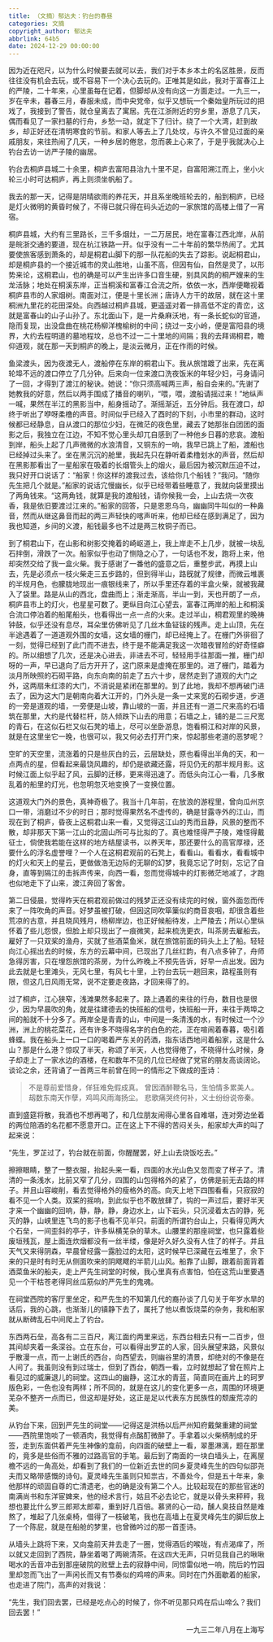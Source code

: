 ```yaml
---
title: （文摘）郁达夫：钓台的春昼
categories: 文摘
copyright_author: 郁达夫
abbrlink: 64b5
date: 2024-12-29 00:00:00
---
```


因为近在咫尺，以为什么时候要去就可以去，我们对于本乡本土的名区胜景，反而往往没有机会去玩，或不容易下一个决心去玩的。正唯其是如此，我对于富春江上的严陵，二十年来，心里虽每在记着，但脚却从没有向这一方面走过。一九三一，岁在辛未，暮春三月，春服未成，而中央党帝，似乎又想玩一个秦始皇所玩过的把戏了，我接到了警告，就仓皇离去了寓居。先在江浙附近的穷乡里，游息了几天，偶而看见了一家扫墓的行舟，乡愁一动，就定下了归计。绕了一个大湾，赶到故乡，却正好还在清明寒食的节前。和家人等去上了几处坟，与许久不曾见过面的亲戚朋友，来往热闹了几天，一种乡居的倦怠，忽而袭上心来了，于是乎我就决心上钓台去访一访严子陵的幽居。

钓台去桐庐县城二十余里，桐庐去富阳县治九十里不足，自富阳溯江而上，坐小火轮三小时可达桐庐，再上则须坐帆船了。

我去的那一天，记得是阴晴欲雨的养花天，并且系坐晚班轮去的，船到桐庐，已经是灯火微明的黄昏时候了，不得已就只得在码头近边的一家旅馆的高楼上借了一宵宿。

桐庐县城，大约有三里路长，三千多烟灶，一二万居民，地在富春江西北岸，从前是皖浙交通的要道，现在杭江铁路一开。似乎没有一二十年前的繁华热闹了。尤其要使旅客感到萧条的，却是桐君山脚下的那一队花船的失去了踪影。说起桐君山，却是桐庐县的一个接近城市的灵山胜地，山虽不高，但因有仙，自然是灵了，以形势来论，这桐君山，也的确是可以产生出许多口音生硬，别具风韵的桐严嫂来的生龙活脉；地处在桐溪东岸，正当桐溪和富春江合流之所，依依一水，西岸便瞰视着桐庐县市的人家烟树。南面对江，便是十里长洲；唐诗人方干的故居，就在这十里桐洲九里花的花田深处。向西越过桐庐县城，更遥遥对着一排高低不定的青峦，这就是富春山的山子山孙了。东北面山下，是一片桑麻沃地，有一条长蛇似的官道，隐而复现，出没盘曲在桃花杨柳洋槐榆树的中间；绕过一支小岭，便是富阳县的境界，大约去程明道的墓地程坟，总也不过一二十里地的间隔；我的去拜谒桐君，瞻仰道观，就在那一天到桐庐的晚上，是淡云微月，正在作雨的时候。

鱼梁渡头，因为夜渡无人，渡船停在东岸的桐君山下。我从旅馆踱了出来，先在离轮埠不远的渡口停立了几分钟。后来向一位来渡口洗夜饭米的年轻少妇，弓身请问了一回，才得到了渡江的秘诀。她说：“你只须高喊两三声，船自会来的。”先谢了她教我的好意，然后以两手围成了播音的喇叭，“喂，喂，渡船请摇过来！”地纵声一喊，果然在半江的黑影当中，船身摇动了。渐摇渐近，五分钟后。我在渡口，却终于听出了咿呀柔橹的声音。时间似乎已经入了酉时的下刻，小市里的群动，这时候都已经静息，自从渡口的那位少妇，在微茫的夜色里，藏去了她那张白团团的面影之后，我独立在江边，不知不觉心里头却兀自感到了一种他乡日暮的悲哀。渡船到岸，船头上起了几声微微的水浪清音，又铜东的一响，我早已跳上了船，渡船也已经掉过头来了。坐在黑沉沉的舱里，我起先只在静听着柔橹划水的声音，然后却在黑影那看出了一星船家在吸着的长烟管头上的烟火，最后因为被沉默压迫不过，我只好开口说话了：“船家！你这样的渡我过去，该给你几个船钱？”我问。“随你先生把几个就是。”船家的说话宂慢幽长，似乎已经带着些睡意了，我就向袋里摸出了两角钱来。“这两角钱，就算是我的渡船钱，请你候我一会，上山去烧一次夜香，我是依旧要渡过江来的。”船家的回答，只是恩恩乌乌，幽幽同牛叫似的一种鼻音，然而从继这鼻音而起的两三声轻快的喀声听来，他却已经在感到满足了，因为我也知道，乡间的义渡，船钱最多也不过是两三枚铜子而已。

到了桐君山下，在山影和树影交掩着的崎岖道上，我上岸走不上几步，就被一块乱石拌倒，滑跌了一次。船家似乎也动了恻隐之心了，一句话也不发，跑将上来，他却突然交给了我一盒火柴。我于感谢了一番他的盛意之后，重整步武，再摸上山去，先是必须点一枝火柴走三五步路的，但到得半山，路旣就了规律，而微云堆裹的半规月色，也朦胧地现出一痕银线来了，所以手里还存着的半盒火柴，就被我藏入了袋里。路是从山的西北，盘曲而上；渐走渐高，半山一到，天也开朗了一点，桐庐县市上的灯火，也星星可数了。更纵目向江心望去，富春江两岸的船上和桐溪合流口停泊着的船尾船头，也看得出一点一点的火来。走过半山，桐君观里的晚祷钟鼓，似乎还没有息尽，耳朵里仿佛听见了几丝木鱼钲钹的残声。走上山顶，先在半途遇着了一道道观外围的女墙，这女墙的栅门，却已经掩上了。在栅门外徘徊了一刻，觉得已经到了此门而不进去，终于是不能满足我这一次暗夜冒险的好奇怪癖的。所以细想了几次，还是决心进去，非进去不可，轻轻用手往那面一推，栅门却呀的一声，早已退向了后方开开了，这门原来是虚掩在那里的。进了栅门，踏着为淡月所映照的石砌平路，向东向南的前走了五六十步，居然走到了道观的大门之外，这两扇朱红漆的大门，不消说是紧闭在那里的。到了此地，我却不想再破门进去了，因为这大门是朝南向着大江开的，门外头是一条一丈来宽的石砌步道，步道的一旁是道观的墙，一旁便是山坡，靠山坡的一面，并且还有一道二尺来高的石墙筑在那里，大约是代替栏杆，防人倾跌下山去的用意；石墙之上，铺的是二三尺宽的青石，在这似石栏又似石凳的墙上，尽可以坐卧游息，饱看桐江和对岸的风景，就是在这里坐它一晚，也很可以，我又何必去打开门来，惊起那些老道的恶梦呢？

空旷的天空里，流涨着的只是些灰白的云，云层缺处，原也看得出半角的天，和一点两点的星，但看起来最饶风趣的，却仍是欲藏还露，将见仍无的那半规月影。这时候江面上似乎起了风，云脚的迁移，更来得迅速了。而低头向江心一看，几多散乱着的船里的灯光，也忽明忽灭地变换了一变换位置。

这道观大门外的景色，真神奇极了。我当十几年前，在放浪的游程里，曾向瓜州京口一带，消磨过不少的时日；那时觉得果然名不虚传的，确是甘露寺外的江山，而现在到了桐庐，昏夜上这桐君山来一看，又觉得这江山的秀而且静，风景的整而不散，却非那天下第一江山的北固山所可与比拟的了。真也难怪得严子陵，难怪得戴征士，倘使我若能在这样的地方结屋读书，以养天年，那还要什么的高官厚禄，还要什么的浮名虚誉哩？一个人在这桐君观前的石凳上，看看山。看看水，看看城中的灯火和天上的星云，更做做浩无边际的无聊的幻梦，我竟忘记了时刻，忘记了自身，直等到隔江的击拆声传来，向西一看，忽而觉得城中的灯影微茫地减了，才跑也似地走下了山来，渡江奔回了客舍。

第二日侵晨，觉得昨天在桐君观前做过的残梦正还没有续完的时候，窗外面忽而传来了一阵吹角的声音。好梦虽被打破，但因这同吹筚篥似的商音哀咽，却很含着些荒凉的古意，并且晓风残月，杨柳岸边，也正好候船待发，上严陵去；所以心里纵怀着了些儿怨恨，但脸上却只现出了一痕微笑，起来梳洗更衣，叫茶房去雇船去。雇好了一只双桨的渔舟，买就了些酒菜鱼米，就在旅馆前面的码头上上了船。轻轻向江心摇出去的时候，东方的云幕中间，已现出了几丝红韵，有八点多钟了，舟师急得厉害，只在埋怨旅馆的茶房，为什么昨晚上不预先告诉，好早一点出发。因为此去就是七里滩头，无风七里，有风七十里，上钓台去玩一趟回来，路程虽则有限，但这几日风雨无常，说不定要走夜路，才回来得了的。

过了桐庐，江心狭窄，浅滩果然多起来了。路上遇着的来往的行舟，数目也是很少，因为早晨吹的角，就是往建德去的快班船的信号，快班船一开，来往于两埠之间的船就不十分多了。两岸全是青青的山，中间是一条清浅的水，有时候过一个沙洲，洲上的桃花菜花，还有许多不晓得名字的白色的花，正在喧闹着春暮，吸引着蜂蝶。我在船头上一口一口的喝着严东关的药酒，指东话西地问着船家，这是什么山？那是什么港？惊叹了半天，称颂了半天，人也觉得倦了，不晓得什么时候，身子却走上了一家水边的酒楼，在和数年不见的几位已经做了党官的朋友高谈阔论。谈论之余，还背诵了一首两三年前曾在同一的情形之下做成的歪诗：

> 不是尊前爱惜身，佯狂难免假成真。
> 曾因酒醉鞭名马，生怕情多累美人。
> 刼数东南天作孽，鸡鸣风雨海扬尘。
> 悲歌痛哭终何补，义士纷纷说帝秦。

直到盛筵将散，我酒也不想再喝了，和几位朋友闹得心里各自难堪，连对旁边坐着的两位陪酒的名花都不愿意开口。正在这上下不得的苦闷关头，船家却大声的叫了起来说：

“先生，罗芷过了，钓台就在前面，你醒醒罢，好上山去烧饭吃去。”

擦擦眼睛，整了一整衣服，抬起头来一看，四面的水光山色又忽而变了样子了。清清的一条浅水，比前又窄了几分，四围的山包得格外的紧了，仿佛是前无去路的样子。并且山容峻削，看去觉得格外的瘦格外的高。向天上地下四围看看，只寂寂的看不见一个人类。双桨的摇响，到此似乎也不敢放肆了，钩的一声过后，要好半天才来一个幽幽的回响，静，静，静，身边水上，山下岩头，只沉浸着太古的静，死灭的静，山峡里连飞鸟的影子也看不见半只。前面的所谓钓台山上，只看得见两大个石垒，一间歪斜的亭子，许多纵横芜杂的草木。山腰里的那座祠堂，也只露着些废垣残瓦，屋上面连炊烟都没有一丝半缕，像是好久好久没有人住了的样子。并且天气又来得阴森，早晨曾经露一露脸过的太阳，这时候早已深藏在云堆里了，余下来的只是时有时无从侧面吹来的阴飕飕的半箭儿山风。船靠了山脚，跟着前面背着酒菜鱼米的船夫，走上严先生祠堂的时候，我心里真有点害怕，怕在这荒山里要遇见一个干枯苍老得同丝瓜筋似的严先生的鬼魂。

在祠堂西院的客厅里坐定，和严先生的不知第几代的裔孙谈了几句关于年岁水旱的话后，我的心跳，也渐渐儿的镇静下去了，属托了他以煮饭烧菜的杂务，我和船家就从断碑乱石中间爬上了钓台。

东西两石垒，高各有二三百尺，离江面约两里来远，东西台相去只有一二百步，但其间却夹着一条深谷。立在东台，可以看得出罗芷的人家，回头展望来路，风景似乎散漫一点，而一上谢氏的西台，向西望去，则幽谷里的清景，却绝对的不像是在人间了。我虽则没有到过瑞士，但到了西台，朝西一看，立时就想起了曾在照片上看见过的威廉退儿的祠堂。这四山的幽静，这江水的青蓝，简直同在画片上的珂罗版色彩，一色也没有两样；所不同的，就是在这儿的变化更多一点，周围的环境更芜杂不整齐一点而已，但这却是好处，这正是足以代表东方民族性的颓废荒凉的美。

从钓台下来，回到严先生的祠堂——记得这是洪杨以后严州知府戴槃重建的祠堂——西院里饱啖了一顿酒肉，我觉得有点酩酊微醉了。手拿着以火柴柄制成的牙签，走到东面供着严先生神像的龛前，向四面的破壁上一看，翠墨淋漓，题在那里的，竟多是些俗而不雅的过路高官的手笔。最后到了南面的一块白墙头上，在离屋檐不远的一角高处，却看到了我们的一位新近去世的同乡夏灵峰先生的四句似邵尧夫而又略带感慨的诗句。夏灵峰先生虽则只知祟古，不善处今，但是五十年来，象他那样的顽固自尊的亡清遗老，也的确是没有第二个人。比较起现在的那些官迷的南满尚书和东洋宦婢来，他的经术言行，姑且不必去论它，就是以骨头来秤秤，我想也要比什么罗三郎郑太郎辈，重到好几百倍。慕贤的心一动，醺人臭技自然是难熬了，堆起了几张桌椅，借得了一枝破笔，我也在高墙上在夏灵峰先生的脚后放上了一个陈屁，就是在船舱的梦里，也曾微吟过的那一首歪诗。

从墙头上跳将下来，又向龛前天井去走了一圈，觉得酒后的喉咙，有点渴痒了，所以就又走回到了西院，静坐着喝了两碗清茶。在这四大无声，只听见我自己的啾啾喝水的舌音冲击到那座破院的败壁上去的寂静中间，同惊雷似地一响，院后的竹园里却忽而飞出了一声闲长而又有节奏似的鸡啼的声来。同时在门外面歇着的船家，也走进了院门，高声的对我说：

“先生，我们回去罢，已经是吃点心的时候了，你不听见那只鸡在后山啼么？我们回去罢！”

<div style="text-align: right;">一九三二年八月在上海写</div>